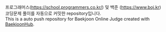 프로그래머스(https://school.programmers.co.kr/) 및 백준 (https://www.boj.kr)코딩문제 풀이를 자동으로 커밋한 repository입니다.<br>
This is a auto push repository for Baekjoon Online Judge created with [BaekjoonHub](https://github.com/BaekjoonHub/BaekjoonHub).

